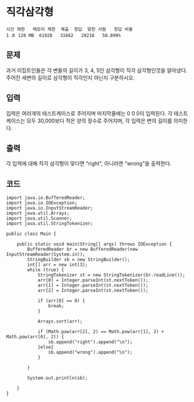# 직각삼각형 
``` 
시간 제한	메모리 제한	제출	정답	맞힌 사람	정답 비율
1 초	128 MB	61928	31662	28218	50.899%
```
## 문제
과거 이집트인들은 각 변들의 길이가 3, 4, 5인 삼각형이 직각 삼각형인것을 알아냈다. 주어진 세변의 길이로 삼각형이 직각인지 아닌지 구분하시오.

## 입력
입력은 여러개의 테스트케이스로 주어지며 마지막줄에는 0 0 0이 입력된다. 각 테스트케이스는 모두 30,000보다 작은 양의 정수로 주어지며, 각 입력은 변의 길이를 의미한다.

## 출력
각 입력에 대해 직각 삼각형이 맞다면 "right", 아니라면 "wrong"을 출력한다.

## 코드
```
import java.io.BufferedReader;
import java.io.IOException;
import java.io.InputStreamReader;
import java.util.Arrays;
import java.util.Scanner;
import java.util.StringTokenizer;

public class Main {

    public static void main(String[] args) throws IOException {
        BufferedReader br = new BufferedReader(new InputStreamReader(System.in));
        StringBuilder sb = new StringBuilder();
        int[] arr = new int[3];
        while (true) {
            StringTokenizer st = new StringTokenizer(br.readLine());
            arr[0] = Integer.parseInt(st.nextToken());
            arr[1] = Integer.parseInt(st.nextToken());
            arr[2] = Integer.parseInt(st.nextToken());

            if (arr[0] == 0) {
                break;
            }

            Arrays.sort(arr);

            if (Math.pow(arr[2], 2) == Math.pow(arr[1], 2) + Math.pow(arr[0], 2)) {
                sb.append("right").append("\n");
            }else{
                sb.append("wrong").append("\n");
            }

        }

        System.out.println(sb);

    }
}
```
